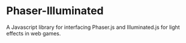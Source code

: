 # Phaser-Illuminated
A Javascript library for interfacing Phaser.js and Illuminated.js for light effects in web games.
